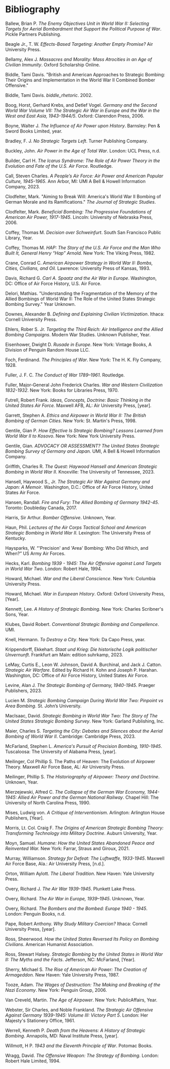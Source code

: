 # Bibliography

Ballew, Brian P. *The Enemy Objectives Unit in World War II: Selecting Targets for Aerial Bombardment that Support the Political Purpose of War*. Pickle Partners Publishing.

Beagle Jr., T. W. *Effects-Based Targeting: Another Empty Promise?* Air University Press.

Bellamy, Alex J. *Massacres and Morality: Mass Atrocities in an Age of Civilian Immunity*. Oxford Scholarship Online.

Biddle, Tami Davis. "British and American Approaches to Strategic Bombing: Their Origins and Implementation in the World War II Combined Bomber Offensive."

Biddle, Tami Davis. *biddle_rhetoric*. 2002.

Boog, Horst, Gerhard Krebs, and Detlef Vogel. *Germany and the Second World War Volume VII: The Strategic Air War in Europe and the War in the West and East Asia, 1943-1944/5*. Oxford: Clarendon Press, 2006.

Boyne, Walter J. *The Influence of Air Power upon History*. Barnsley: Pen & Sword Books Limited, year.

Bradley, F. J. *No Strategic Targets Left*. Turner Publishing Company.

Buckley, John. *Air Power in the Age of Total War*. London: UCL Press, n.d.

Builder, Carl H. *The Icarus Syndrome: The Role of Air Power Theory in the Evolution and Fate of the U.S. Air Force*. Routledge.

Call, Steven Charles. *A People’s Air Force: Air Power and American Popular Culture, 1945-1965*. Ann Arbor, MI: UMI A Bell & Howell Information Company, 2023.

Clodfelter, Mark. "Aiming to Break Will: America's World War II Bombing of German Morale and its Ramifications." *The Journal of Strategic Studies*.

Clodfelter, Mark. *Beneficial Bombing: The Progressive Foundations of American Air Power, 1917-1945*. Lincoln: University of Nebraska Press, 2006.

Coffey, Thomas M. *Decision over Schweinfurt*. South San Francisco Public Library, Year.

Coffey, Thomas M. *HAP: The Story of the U.S. Air Force and the Man Who Built It, General Henry “Hap” Arnold.* New York: The Viking Press, 1982.

Crane, Conrad C. *American Airpower Strategy in World War II: Bombs, Cities, Civilians, and Oil.* Lawrence: University Press of Kansas, 1993.

Davis, Richard G. *Carl A. Spaatz and the Air War in Europe*. Washington, DC: Office of Air Force History, U.S. Air Force.

Delori, Mathias. "Understanding the Fragmentation of the Memory of the Allied Bombings of World War II: The Role of the United States Strategic Bombing Survey." Year Unknown.

Downes, Alexander B. *Defining and Explaining Civilian Victimization*. Ithaca: Cornell University Press.

Ehlers, Rober S. Jr. *Targeting the Third Reich: Air Intelligence and the Allied Bombing Campaigns*. Modern War Studies. Unknown Publisher, Year.

Eisenhower, Dwight D. *Rusade in Europe*. New York: Vintage Books, A Division of Penguin Random House LLC.

Foch, Ferdinand. *The Principles of War*. New York: The H. K. Fly Company, 1928.

Fuller, J. F. C. *The Conduct of War 1789–1961*. Routledge.

Fuller, Major-General John Frederick Charles. *War and Western Civilization 1832-1932*. New York: Books for Libraries Press, 1970.

Futrell, Robert Frank. *Ideas, Concepts, Doctrine: Basic Thinking in the United States Air Force.* Maxwell AFB, AL: Air University Press, [year].

Garrett, Stephen A. *Ethics and Airpower in World War II: The British Bombing of German Cities*. New York: St. Martin's Press, 1998.

Gentile, Gian P. *How Effective Is Strategic Bombing? Lessons Learned from World War II to Kosovo*. New York: New York University Press.

Gentile, Gian. *ADVOCACY OR ASSESSMENT? The United States Strategic Bombing Survey of Germany and Japan.* UMI, A Bell & Howell Information Company.

Griffith, Charles R. *The Quest: Haywood Hansell and American Strategic Bombing in World War II*. Knoxville: The University of Tennessee, 2023.

Hansell, Haywood S., Jr. *The Strategic Air War Against Germany and Japan: A Memoir*. Washington, D.C.: Office of Air Force History, United States Air Force.

Hansen, Randall. *Fire and Fury: The Allied Bombing of Germany 1942-45*. Toronto: Doubleday Canada, 2017.

Harris, Sir Arthur. *Bomber Offensive*. Unknown, Year.

Haun, Phil. *Lectures of the Air Corps Tactical School and American Strategic Bombing in World War II.* Lexington: The University Press of Kentucky.

Haysparks, W. “'Precision' and 'Area' Bombing: Who Did Which, and When?” US Army Air Forces.

Hecks, Karl. *Bombing 1939 - 1945: The Air Offensive against Land Targets in World War Two*. London: Robert Hale, 1994.

Howard, Michael. *War and the Liberal Conscience*. New York: Columbia University Press.

Howard, Michael. *War in European History*. Oxford: Oxford University Press, [Year].

Kennett, Lee. *A History of Strategic Bombing*. New York: Charles Scribner's Sons, Year.

Klubes, David Robert. *Conventional Strategic Bombing and Compellence*. UMI.

Knell, Hermann. *To Destroy a City*. New York: Da Capo Press, year.

Krippendorff, Ekkehart. *Staat und Krieg: Die historische Logik politischer Unvernunft*. Frankfurt am Main: edition suhrkamp, 2023.

LeMay, Curtis E., Leon W. Johnson, David A. Burchinal, and Jack J. Catton. *Strategic Air Warfare*. Edited by Richard H. Kohn and Joseph P. Harahan. Washington, DC: Office of Air Force History, United States Air Force.

Levine, Alan J. *The Strategic Bombing of Germany, 1940-1945*. Praeger Publishers, 2023.

Lucien M. *Strategic Bombing Campaign During World War Two: Pinpoint vs Area Bombing*. St. John’s University.

MacIsaac, David. *Strategic Bombing in World War Two: The Story of The United States Strategic Bombing Survey*. New York: Garland Publishing, Inc.

Maier, Charles S. *Targeting the City: Debates and Silences about the Aerial Bombing of World War II*. Cambridge: Cambridge Press, 2023.

McFarland, Stephen L. *America's Pursuit of Precision Bombing, 1910-1945*. Tuscaloosa: The University of Alabama Press, [year].

Meilinger, Col Phillip S.  The Paths of Heaven: The Evolution of Airpower Theory. Maxwell Air Force Base, AL: Air University Press.

Meilinger, Phillip S. *The Historiography of Airpower: Theory and Doctrine*. Unknown, Year.

Mierzejewski, Alfred C. *The Collapse of the German War Economy, 1944-1945: Allied Air Power and the German National Railway*. Chapel Hill: The University of North Carolina Press, 1990.

Mises, Ludwig von. *A Critique of Interventionism*. Arlington: Arlington House Publishers, [Year].

Morris, Lt. Col. Craig F. *The Origins of American Strategic Bombing Theory: Transforming Technology into Military Doctrine*. Auburn University, Year.

Moyn, Samuel. *Humane: How the United States Abandoned Peace and Reinvented War.* New York: Farrar, Straus and Giroux, 2021.

Murray, Williamson. *Strategy for Defeat: The Luftwaffe, 1933-1945*. Maxwell Air Force Base, Ala.: Air University Press, [n.d.].

Orton, William Aylott. *The Liberal Tradition*. New Haven: Yale University Press.

Overy, Richard J. *The Air War 1939-1945*. Plunkett Lake Press.

Overy, Richard. *The Air War in Europe, 1939–1945*. Unknown, Year.

Overy, Richard. *The Bombers and the Bombed: Europe 1940 - 1945*. London: Penguin Books, n.d.

Pape, Robert Anthony. *Why Study Military Coercion?* Ithaca: Cornell University Press, [year].

Ross, Sheerwood. *How the United States Reversed Its Policy on Bombing Civilians*. American Humanist Association.

Ross, Stewart Halsey. *Strategic Bombing by the United States in World War II: The Myths and the Facts*. Jefferson, NC: McFarland, [Year].

Sherry, Michael S. *The Rise of American Air Power: The Creation of Armageddon.* New Haven: Yale University Press, 1987.

Tooze, Adam. *The Wages of Destruction: The Making and Breaking of the Nazi Economy*. New York: Penguin Group, 2006.

Van Creveld, Martin. *The Age of Airpower*. New York: PublicAffairs, Year.

Webster, Sir Charles, and Noble Frankland. *The Strategic Air Offensive Against Germany 1939-1945: Volume III: Victory Part 5*. London: Her Majesty's Stationery Office, 1961.

Werrell, Kenneth P. *Death from the Heavens: A History of Strategic Bombing*. Annapolis, MD: Naval Institute Press, [year].

Willmott, H P. *1943 and the Eleventh Principle of War*. Potomac Books.

Wragg, David. *The Offensive Weapon: The Strategy of Bombing*. London: Robert Hale Limited, 1994.

